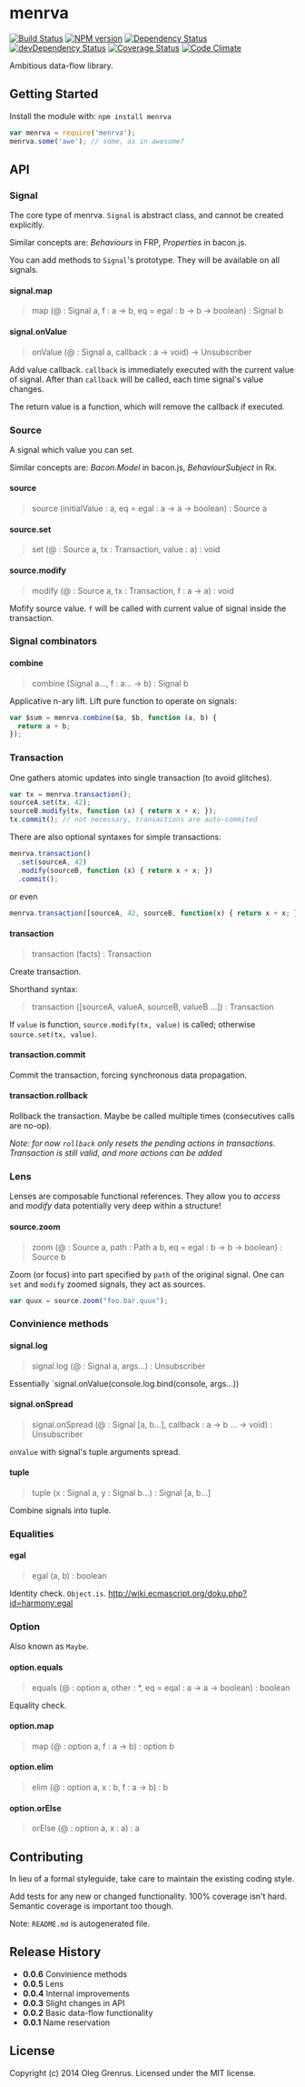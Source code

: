 # menrva

<!-- README.md is autogenerated -->

[![Build Status](https://secure.travis-ci.org/phadej/menrva.svg?branch=master)](http://travis-ci.org/phadej/menrva)
[![NPM version](http://img.shields.io/npm/v/menrva.svg)](https://www.npmjs.org/package/menrva)
[![Dependency Status](https://david-dm.org/phadej/menrva.svg)](https://david-dm.org/phadej/menrva)
[![devDependency Status](https://david-dm.org/phadej/menrva/dev-status.svg)](https://david-dm.org/phadej/menrva#info=devDependencies)
[![Coverage Status](https://img.shields.io/coveralls/phadej/menrva.svg)](https://coveralls.io/r/phadej/menrva?branch=master)
[![Code Climate](http://img.shields.io/codeclimate/github/phadej/menrva.svg)](https://codeclimate.com/github/phadej/menrva)

Ambitious data-flow library.

## Getting Started
Install the module with: `npm install menrva`

```js
var menrva = require('menrva');
menrva.some('awe'); // some, as in awesome?
```

## API


### Signal

The core type of menrva. `Signal` is abstract class, and cannot be created explicitly.

Similar concepts are: *Behaviours* in FRP, *Properties* in bacon.js.

You can add methods to `Signal`'s prototype. They will be available on all signals.


#### signal.map

> map (@ : Signal a, f : a -> b, eq = egal : b -> b -> boolean) : Signal b


#### signal.onValue

> onValue (@ : Signal a, callback : a -> void) -> Unsubscriber

Add value callback. `callback` is immediately executed with the current value of signal.
After than `callback` will be called, each time signal's value changes.

The return value is a function, which will remove the callback if executed.


### Source

A signal which value you can set.

Similar concepts are: *Bacon.Model* in bacon.js, *BehaviourSubject* in Rx.


#### source

> source (initialValue : a, eq = egal : a -> a -> boolean) : Source a


#### source.set

> set (@ : Source a, tx : Transaction, value : a) : void


#### source.modify

> modify (@ : Source a, tx : Transaction, f : a -> a) : void

Mofify source value. `f` will be called with current value of signal inside the transaction.


### Signal combinators


#### combine

> combine (Signal a..., f : a... -> b) : Signal b

Applicative n-ary lift. Lift pure function to operate on signals:
```js
var $sum = menrva.combine($a, $b, function (a, b) {
  return a + b;
});
```



### Transaction

One gathers atomic updates into single transaction (to avoid glitches).

```js
var tx = menrva.transaction();
sourceA.set(tx, 42);
sourceB.modify(tx, function (x) { return x + x; });
tx.commit(); // not necessary, transactions are auto-commited
```

There are also optional syntaxes for simple transactions:
```js
menrva.transaction()
  .set(sourceA, 42)
  .modify(sourceB, function (x) { return x + x; })
  .commit();
```
or even
```js
menrva.transaction([sourceA, 42, sourceB, function(x) { return x + x; }]).commit();
```


#### transaction

> transaction (facts) : Transaction

Create transaction.

Shorthand syntax:

> transaction ([sourceA, valueA, sourceB, valueB ...]) : Transaction

If `value` is function, `source.modify(tx, value)` is called; otherwise `source.set(tx, value)`.


#### transaction.commit

Commit the transaction, forcing synchronous data propagation.


#### transaction.rollback

Rollback the transaction. Maybe be called multiple times (consecutives calls are no-op).

*Note: for now `rollback` only resets the pending actions in transactions. Transaction is still valid, and more actions can be added*



### Lens

Lenses are composable functional references.
They allow you to *access* and *modify* data potentially very deep within a structure!


#### source.zoom

> zoom (@ : Source a, path : Path a b, eq = egal : b -> b -> boolean) : Source b

Zoom (or focus) into part specified by `path` of the original signal.
One can `set` and `modify` zoomed signals, they act as sources.

```js
var quux = source.zoom("foo.bar.quux");
```



### Convinience methods

#### signal.log

> signal.log (@ : Signal a, args...) : Unsubscriber

Essentially `signal.onValue(console.log.bind(console, args...))


#### signal.onSpread

> signal.onSpread (@ : Signal [a, b...], callback : a -> b ... -> void) : Unsubscriber

`onValue` with signal's tuple arguments spread.


#### tuple

> tuple (x : Signal a, y : Signal b...) : Signal [a, b...]

Combine signals into tuple.



### Equalities

#### egal

> egal (a, b) : boolean

Identity check. `Object.is`. http://wiki.ecmascript.org/doku.php?id=harmony:egal



### Option

Also known as `Maybe`.


#### option.equals

> equals (@ : option a, other : *, eq = eqal : a -> a -> boolean) : boolean

Equality check.


#### option.map

> map (@ : option a, f : a -> b) : option b


#### option.elim

> elim (@ : option a, x : b, f : a -> b) : b



#### option.orElse

> orElse (@ : option a, x : a) : a



## Contributing


In lieu of a formal styleguide, take care to maintain the existing coding style.

Add tests for any new or changed functionality. 100% coverage isn't hard. Semantic coverage is important too though.

Note: `README.md` is autogenerated file.

## Release History


- **0.0.6** Convinience methods
- **0.0.5** Lens
- **0.0.4** Internal improvements
- **0.0.3** Slight changes in API
- **0.0.2** Basic data-flow functionality
- **0.0.1** Name reservation

## License

Copyright (c) 2014 Oleg Grenrus.
Licensed under the MIT license.
